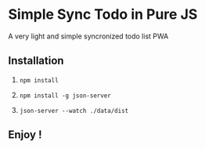 # Simple Sync Todo in Pure JS



A very light and simple syncronized todo list PWA

## Installation
1. ``npm install``

2. ``npm install -g json-server ``

3. ``json-server --watch ./data/dist``

## Enjoy !